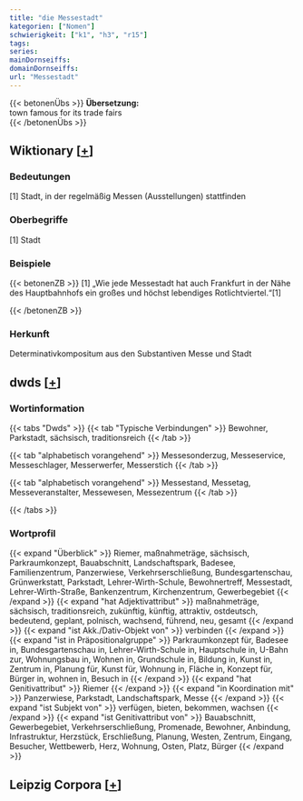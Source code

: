 ```yaml
---
title: "die Messestadt"
kategorien: ["Nomen"]
schwierigkeit: ["k1", "h3", "r15"]
tags:
series:
mainDornseiffs:
domainDornseiffs:
url: "Messestadt"
---
```


{{< betonenÜbs >}}
**Übersetzung:**  
town famous for its trade fairs  
{{< /betonenÜbs >}}

## Wiktionary [[+](https://de.wiktionary.org/wiki/Messestadt)]

### Bedeutungen
[1] Stadt, in der regelmäßig Messen (Ausstellungen) stattfinden  

### Oberbegriffe
[1] Stadt  

### Beispiele
{{< betonenZB >}}
[1] „Wie jede Messestadt hat auch Frankfurt in der Nähe des Hauptbahnhofs ein großes und höchst lebendiges Rotlichtviertel.“[1]  

{{< /betonenZB >}}
### Herkunft
Determinativkompositum aus den Substantiven Messe und Stadt  



## dwds [[+](https://www.dwds.de/wb/Messestadt)]

### Wortinformation
{{< tabs "Dwds" >}}
{{< tab "Typische Verbindungen" >}}
Bewohner, Parkstadt, sächsisch, traditionsreich
{{< /tab >}}

{{< tab "alphabetisch vorangehend" >}}
Messesonderzug, Messeservice, Messeschlager, Messerwerfer, Messerstich
{{< /tab >}}

{{< tab "alphabetisch vorangehend" >}}
Messestand, Messetag, Messeveranstalter, Messewesen, Messezentrum
{{< /tab >}}

{{< /tabs >}}

### Wortprofil
{{< expand "Überblick" >}} Riemer, maßnahmeträge, sächsisch, Parkraumkonzept, Bauabschnitt, Landschaftspark, Badesee, Familienzentrum, Panzerwiese, Verkehrserschließung, Bundesgartenschau, Grünwerkstatt, Parkstadt, Lehrer-Wirth-Schule, Bewohnertreff, Messestadt, Lehrer-Wirth-Straße, Bankenzentrum, Kirchenzentrum, Gewerbegebiet {{< /expand >}}
{{< expand "hat Adjektivattribut" >}} maßnahmeträge, sächsisch, traditionsreich, zukünftig, künftig, attraktiv, ostdeutsch, bedeutend, geplant, polnisch, wachsend, führend, neu, gesamt {{< /expand >}}
{{< expand "ist Akk./Dativ-Objekt von" >}} verbinden {{< /expand >}}
{{< expand "ist in Präpositionalgruppe" >}} Parkraumkonzept für, Badesee in, Bundesgartenschau in, Lehrer-Wirth-Schule in, Hauptschule in, U-Bahn zur, Wohnungsbau in, Wohnen in, Grundschule in, Bildung in, Kunst in, Zentrum in, Planung für, Kunst für, Wohnung in, Fläche in, Konzept für, Bürger in, wohnen in, Besuch in {{< /expand >}}
{{< expand "hat Genitivattribut" >}} Riemer {{< /expand >}}
{{< expand "in Koordination mit" >}} Panzerwiese, Parkstadt, Landschaftspark, Messe {{< /expand >}}
{{< expand "ist Subjekt von" >}} verfügen, bieten, bekommen, wachsen {{< /expand >}}
{{< expand "ist Genitivattribut von" >}} Bauabschnitt, Gewerbegebiet, Verkehrserschließung, Promenade, Bewohner, Anbindung, Infrastruktur, Herzstück, Erschließung, Planung, Westen, Zentrum, Eingang, Besucher, Wettbewerb, Herz, Wohnung, Osten, Platz, Bürger {{< /expand >}}

## Leipzig Corpora [[+](https://corpora.uni-leipzig.de/en/res?word=Messestadt&corpusId=deu_newscrawl-public_2018)]

